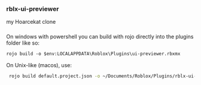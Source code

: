 ### rblx-ui-previewer
my Hoarcekat clone
###
On windows with powershell you can build with rojo directly into the plugins folder like so:
```ps
rojo build -o $env:LOCALAPPDATA\Roblox\Plugins\ui-previewer.rbxmx
```

On Unix-like (macos), use:
```sh
 rojo build default.project.json -o ~/Documents/Roblox/Plugins/rblx-ui-previewer.rbxmx
```